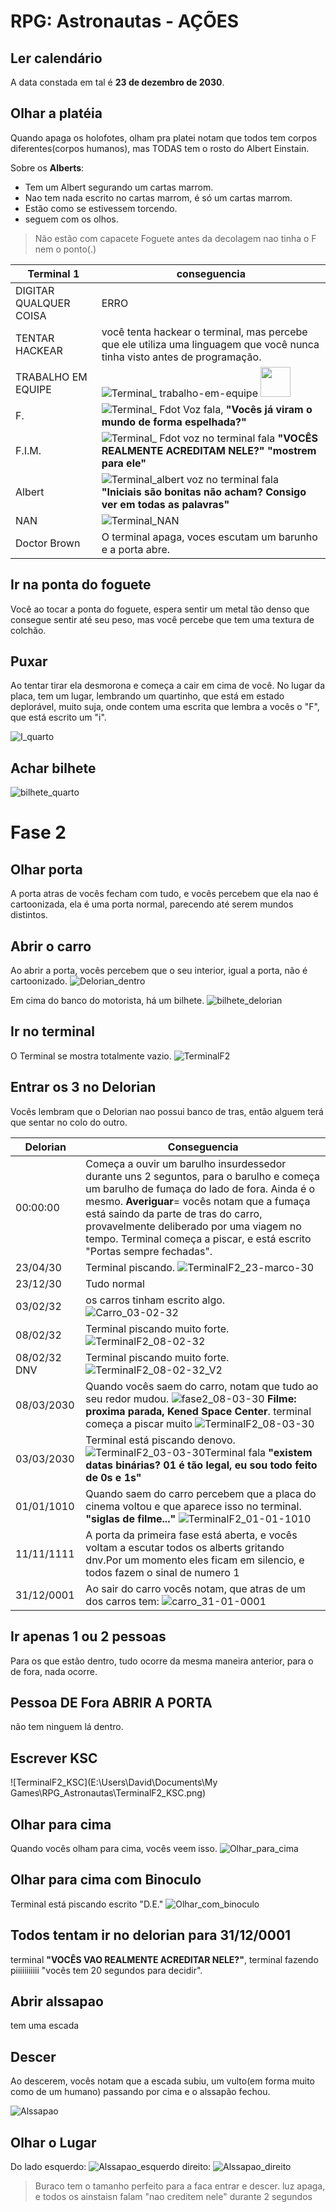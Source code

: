 # RPG: Astronautas - AÇÕES

## Ler calendário
A data constada em tal é **23 de dezembro de 2030**.

## Olhar a platéia

Quando apaga os holofotes, olham pra platei notam que todos tem corpos diferentes(corpos humanos), mas TODAS tem o rosto do Albert Einstain. 

Sobre os **Alberts**:
- Tem um Albert segurando um cartas marrom.
- Nao tem nada escrito no cartas marrom, é só um cartas marrom.
- Estão como se estivessem torcendo.
- seguem com os olhos. 

> Não estão com capacete
> Foguete antes da decolagem nao tinha o F nem o ponto(.)

| Terminal 1 | conseguencia |
|------------|--------------|
|DIGITAR QUALQUER COISA |  ERRO |
| TENTAR HACKEAR | você tenta hackear o terminal, mas percebe que ele utiliza uma linguagem que você nunca tinha visto antes de programação. |
|TRABALHO EM EQUIPE |![Terminal_ trabalho-em-equipe](https://github.com/mekpower/RPGAstronaut/blob/master/img/Terminal_%20trabalho-em-equipe.png) <img src="https://github.com/mekpower/RPGAstronaut/blob/master/img/Terminal_%20trabalho-em-equipe.png" width="48">|
| F.    | ![Terminal_ Fdot](https://github.com/mekpower/RPGAstronaut/blob/master/img/Terminal_%20Fdot.png) Voz fala, **"Vocês já viram o mundo de forma espelhada?"**|
| F.I.M. | ![Terminal_ Fdot](https://github.com/mekpower/RPGAstronaut/blob/master/img/Terminal_%20Fdot.png) voz no terminal fala **"VOCÊS REALMENTE ACREDITAM NELE?" "mostrem para ele"** |
|Albert | ![Terminal_albert](https://github.com/mekpower/RPGAstronaut/blob/master/img/Terminal_albert.png) voz no terminal fala **"Iniciais são bonitas não acham? Consigo ver em todas as palavras"** |
| NAN | ![Terminal_NAN](https://github.com/mekpower/RPGAstronaut/blob/master/img/Terminal_NAN.png) |
| Doctor Brown | O terminal apaga, voces escutam um barunho e a porta abre. |

## Ir na ponta do foguete
Você ao tocar a ponta do foguete, espera sentir um metal tão denso que consegue sentir até seu peso, mas você percebe que tem uma textura de colchão.

## Puxar
Ao tentar tirar ela desmorona e começa a cair em cima de você. No lugar da placa, tem um lugar, lembrando um quartinho, que está em estado deplorável, muito suja, onde contem uma escrita que lembra a vocês o "F", que está escrito um "i".

![I_quarto](https://github.com/mekpower/RPGAstronaut/blob/master/img/I_quarto.png)

## Achar bilhete

![bilhete_quarto](https://github.com/mekpower/RPGAstronaut/blob/master/img/bilhete_quarto.png)

# Fase 2

## Olhar porta

A porta atras de vocês fecham com tudo, e vocês percebem que ela nao é cartoonizada, ela é uma porta normal, parecendo até serem mundos distintos.

## Abrir o carro

Ao abrir a porta, vocês percebem que o seu interior, igual a porta, não é cartoonizado.
![Delorian_dentro](https://github.com/mekpower/RPGAstronaut/blob/master/img/Delorian_dentro.png)

Em cima do banco do motorista, há um bilhete.
![bilhete_delorian](https://github.com/mekpower/RPGAstronaut/blob/master/img/bilhete_delorian.png)

## Ir no terminal

O Terminal se mostra totalmente vazio.
![TerminalF2](https://github.com/mekpower/RPGAstronaut/blob/master/img/TerminalF2.png)

## Entrar os 3 no Delorian
Vocês lembram que o Delorian nao possui banco de tras, então alguem terá que sentar no colo do outro.

Delorian | Conseguencia |
|--------|--------------|
|00:00:00 | Começa a ouvir um barulho insurdessedor durante uns 2 seguntos, para o barulho e começa um barulho de fumaça do lado de fora. Ainda é o mesmo. **Averiguar**= vocês notam que a fumaça está saindo da parte de tras do carro, provavelmente deliberado por uma viagem no tempo. Terminal começa a piscar, e está escrito "Portas sempre fechadas". |
|23/04/30 | Terminal piscando. ![TerminalF2_23-marco-30](https://github.com/mekpower/RPGAstronaut/blob/master/img/TerminalF2_23-marco-30.png) |
|23/12/30 | Tudo normal |
|03/02/32 | os carros tinham escrito algo. ![Carro_03-02-32](https://github.com/mekpower/RPGAstronaut/blob/master/img/Carro_03-02-32.png) |
|08/02/32 | Terminal piscando muito forte. ![TerminalF2_08-02-32](https://github.com/mekpower/RPGAstronaut/blob/master/img/TerminalF2_08-02-32.png) |
|08/02/32 DNV| Terminal piscando muito forte. ![TerminalF2_08-02-32_V2](https://github.com/mekpower/RPGAstronaut/blob/master/img/TerminalF2_08-02-32_V2.png) |
|08/03/2030 | Quando vocês saem do carro, notam que tudo ao seu redor mudou. ![fase2_08-03-30](https://github.com/mekpower/RPGAstronaut/blob/master/img/fase2_08-03-30.png) **Filme: proxima parada, Kened Space Center**. terminal começa a piscar muito ![TerminalF2_08-03-30](https://github.com/mekpower/RPGAstronaut/blob/master/img/TerminalF2_08-03-30.png) |
|03/03/2030 | Terminal está piscando denovo. ![TerminalF2_03-03-30](https://github.com/mekpower/RPGAstronaut/blob/master/img/TerminalF2_03-03-30.png)Terminal fala **"existem datas binárias? 01 é tão legal, eu sou todo feito de 0s e 1s"** |    
|01/01/1010 | Quando saem do carro percebem que a placa do cinema voltou e que aparece isso no terminal. **"siglas de filme..."** ![TerminalF2_01-01-1010](https://github.com/mekpower/RPGAstronaut/blob/master/img/TerminalF2_01-01-1010.png) | 
|11/11/1111| A porta da primeira fase está aberta, e vocês voltam a escutar todos os alberts gritando dnv.Por um momento eles ficam em silencio, e todos fazem o sinal de numero 1 |
|31/12/0001 | Ao sair do carro vocês notam, que atras de um dos carros tem: ![carro_31-01-0001](https://github.com/mekpower/RPGAstronaut/blob/master/img/carro_31-01-0001.png) |

## Ir apenas 1 ou 2 pessoas
Para os que estão dentro, tudo ocorre da mesma maneira anterior, para o de fora, nada ocorre.

## Pessoa DE Fora ABRIR A PORTA
não tem ninguem lá dentro.

## Escrever KSC
![TerminalF2_KSC](E:\Users\David\Documents\My Games\RPG_Astronautas\TerminalF2_KSC.png)

## Olhar para cima

Quando vocês olham para cima, vocês veem isso.
![Olhar_para_cima](https://github.com/mekpower/RPGAstronaut/blob/master/img/Olhar_para_cima.png)

## Olhar para cima com Binoculo
Terminal está piscando escrito "D.E."
![Olhar_com_binoculo](https://github.com/mekpower/RPGAstronaut/blob/master/img/Olhar_com_binoculo.png)

## Todos tentam ir no delorian para 31/12/0001
terminal **"VOCÊS VAO REALMENTE ACREDITAR NELE?"**, terminal fazendo piiiiiiiiiii
"vocês tem 20 segundos para decidir".

## Abrir alssapao

tem uma escada

## Descer
Ao descerem, vocês notam que a escada subiu, um vulto(em forma muito como de um humano) passando por cima e o alssapão fechou.

![Alssapao](https://github.com/mekpower/RPGAstronaut/blob/master/img/Alssapao.png)

## Olhar o Lugar

Do lado esquerdo: ![Alssapao_esquerdo](https://github.com/mekpower/RPGAstronaut/blob/master/img/Alssapao_esquerdo.png)
direito: ![Alssapao_direito](https://github.com/mekpower/RPGAstronaut/blob/master/img/Alssapao_direito.png)    

> Buraco tem o tamanho perfeito para a faca entrar e descer.
> luz apaga, e todos os ainstaisn falam "nao creditem nele" durante 2 segundos


<!--stackedit_data:
eyJoaXN0b3J5IjpbLTExNjI5NjkyMDhdfQ==
-->
